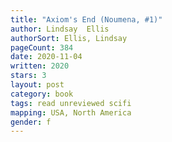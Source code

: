 ```yaml
---
title: "Axiom's End (Noumena, #1)"
author: Lindsay  Ellis
authorSort: Ellis, Lindsay
pageCount: 384
date: 2020-11-04
written: 2020
stars: 3
layout: post
category: book
tags: read unreviewed scifi
mapping: USA, North America
gender: f
---
```

